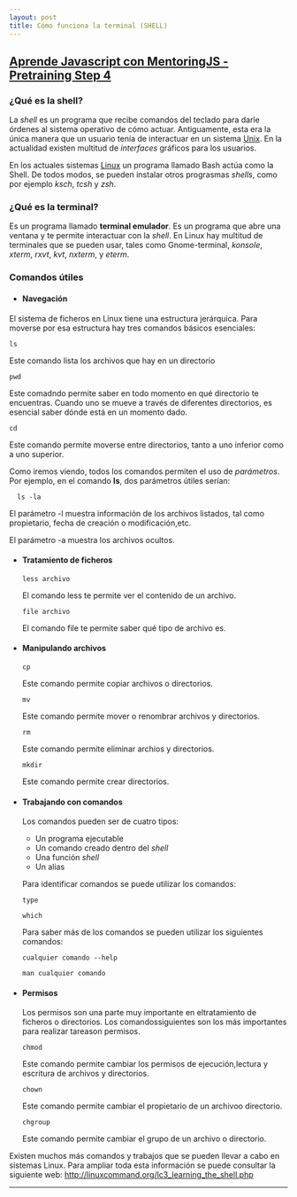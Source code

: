 ```yaml
---
layout: post
title: Cómo funciona la terminal (SHELL)
---
```

## [**Aprende Javascript con MentoringJS - Pretraining Step 4**](http://MentoringJS.com)
### ¿Qué es la shell?
La _shell_ es un programa que recibe comandos del teclado para darle órdenes al sistema operativo de cómo actuar. Antiguamente, esta era la única manera que un usuario tenía de interactuar en un sistema [Unix](http://www.unix.org/what_is_unix/history_timeline.html).
En la actualidad existen multitud de _interfaces_ gráficos para los usuarios.

En los actuales sistemas [Linux](https://www.debian.org/releases/stable/armel/ch01s02.html.es) un programa llamado Bash actúa como la Shell. De todos modos, se pueden instalar otros prograsmas _shells_, como por ejemplo _ksch_, _tcsh_ y _zsh_.

### ¿Qué es la terminal?

Es un programa llamado **terminal emulador**. Es un programa que abre una ventana y te permite interactuar con la _shell_.  En Linux hay multitud de terminales que se pueden usar, tales como Gnome-terminal, _konsole_, _xterm_, _rxvt_, _kvt_, _nxterm_, y _eterm_.

### Comandos útiles
+ #### Navegación
El sistema de ficheros en Linux tiene una estructura jerárquica. Para moverse por esa estructura hay tres comandos básicos esenciales:
```
ls
```
Este comando lista los archivos que hay en un directorio
```
pwd
```
Este comadndo permite saber en todo momento en qué directorio te encuentras. Cuando uno se mueve a través de diferentes directorios, es esencial saber dónde está en un momento dado.
```
cd
```
Este comando permite moverse entre directorios, tanto a uno inferior como a uno superior.

  Como iremos viendo, todos los comandos permiten el uso de _parámetros_.
  Por ejemplo, en el comando **ls**, dos parámetros útiles serían:
  ```
    ls -la

  ```
El parámetro -l muestra información de los archivos listados, tal como propietario, fecha de creación o modificación,etc.

  El parámetro -a muestra los archivos ocultos.

+ #### Tratamiento de ficheros

  ```
  less archivo
  ```
  El comando less te permite ver el contenido de un archivo.
  ```
  file archivo
  ```
  El comando file te permite saber qué tipo de archivo es.


+ #### Manipulando archivos

  ```
  cp
  ```
  Este comando permite copiar archivos o directorios.
  ```
  mv
  ```
  Este comando permite mover o renombrar archivos y directorios.
  ```
  rm
  ```
  Este comando permite eliminar archios y directorios.
  ```
  mkdir
  ```
  Este comando permite crear directorios.

+ #### Trabajando con comandos

  Los comandos pueden ser de cuatro tipos:

    * Un programa ejecutable
    * Un comando creado dentro del _shell_
    * Una función _shell_
    * Un alias

  Para identificar comandos se puede utilizar los comandos:
  ```
  type
  ```
  ```
  which
  ```

  Para saber más de los comandos se pueden utilizar los siguientes comandos:

  ```
  cualquier comando --help
  ```
  ```
  man cualquier comando
  ```

+ #### Permisos

  Los permisos son una parte muy importante en eltratamiento de ficheros o directorios. Los comandossiguientes son los más importantes para realizar tareason permisos.

  ```
  chmod
  ```
  Este comando permite cambiar los permisos de ejecución,lectura y escritura de archivos y directorios.
  ```
  chown
  ```
  Este comando permite cambiar el propietario de un archivoo directorio.
  ```
  chgroup
    ```
    Este comando permite cambiar el grupo de un archivo o directorio.


Existen muchos más comandos y trabajos que se pueden llevar a cabo en sistemas Linux. Para ampliar toda esta información se puede consultar la siguiente web: http://linuxcommand.org/lc3_learning_the_shell.php

---
